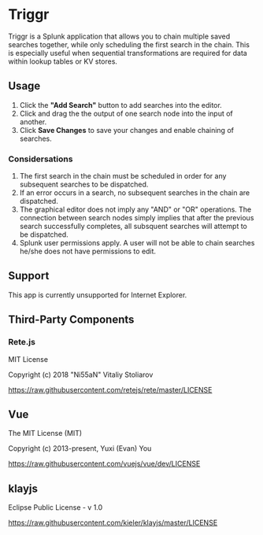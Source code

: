 # Triggr

Triggr is a Splunk application that allows you to chain multiple saved searches together, while only scheduling the first search in the chain. This is especially useful when sequential transformations are required for data within lookup tables or KV stores. 

## Usage

1. Click the **"Add Search"** button to add searches into the editor. 
2. Click and drag the the output of one search node into the input of another. 
3. Click **Save Changes** to save your changes and enable chaining of searches.  

### Considersations

1. The first search in the chain must be scheduled in order for any subsequent searches to be dispatched. 
2. If an error occurs in a search, no subsequent searches in the chain are dispatched.
3. The graphical editor does not imply any "AND" or "OR" operations. The connection between search nodes simply implies that after the previous search successfully completes, all subsquent searches will attempt to be dispatched. 
4. Splunk user permissions apply. A user will not be able to chain searches he/she does not have permissions to edit.  

## Support

This app is currently unsupported for Internet Explorer.

## Third-Party Components

### Rete.js

MIT License

Copyright (c) 2018 "Ni55aN" Vitaliy Stoliarov

https://raw.githubusercontent.com/retejs/rete/master/LICENSE

## Vue

The MIT License (MIT)

Copyright (c) 2013-present, Yuxi (Evan) You

https://raw.githubusercontent.com/vuejs/vue/dev/LICENSE

## klayjs

Eclipse Public License - v 1.0

https://raw.githubusercontent.com/kieler/klayjs/master/LICENSE